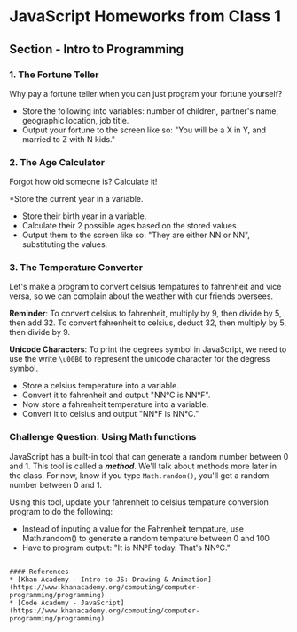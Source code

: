 # JavaScript Homeworks from Class 1

## Section - Intro to Programming

### 1. The Fortune Teller
Why pay a fortune teller when you can just program your fortune yourself?

* Store the following into variables: number of children, partner's name, geographic location, job title.
* Output your fortune to the screen like so: "You will be a X in Y, and married to Z with N kids."

### 2. The Age Calculator
Forgot how old someone is? Calculate it!

*Store the current year in a variable.
* Store their birth year in a variable.
* Calculate their 2 possible ages based on the stored values.
* Output them to the screen like so: "They are either NN or NN", substituting the values.

### 3. The Temperature Converter
Let's make a program to convert celsius tempatures to fahrenheit and vice versa, so we can complain about the weather with our friends oversees.

**Reminder**: To convert celsius to fahrenheit, multiply by 9, then divide by 5, then add 32. To convert fahrenheit to celsius, deduct 32, then multiply by 5, then divide by 9.

**Unicode Characters**: To print the degrees symbol in JavaScript, we need to use the write `\u00B0` to represent the unicode character for the degress symbol.

* Store a celsius temperature into a variable.
* Convert it to fahrenheit and output "NN°C is NN°F".
* Now store a fahrenheit temperature into a variable.
* Convert it to celsius and output "NN°F is NN°C."

### Challenge Question: Using Math functions
JavaScript has a built-in tool that can generate a random number between 0 and 1. This tool is called a ***method***. We'll talk about methods more later in the class. For now, know if you type `Math.random()`, you'll get a random number between 0 and 1.

Using this tool, update your fahrenheit to celsius tempature conversion program to do the following:

* Instead of inputing a value for the Fahrenheit tempature, use Math.random() to generate a random tempature between 0 and 100
* Have to program output: "It is NN°F today. That's NN°C."

```

#### References
* [Khan Academy - Intro to JS: Drawing & Animation](https://www.khanacademy.org/computing/computer-programming/programming)
* [Code Academy - JavaScript](https://www.khanacademy.org/computing/computer-programming/programming)

```